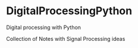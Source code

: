 # DigitalProcessingPython
Digital processing with Python

Collection of Notes with Signal Processing ideas
